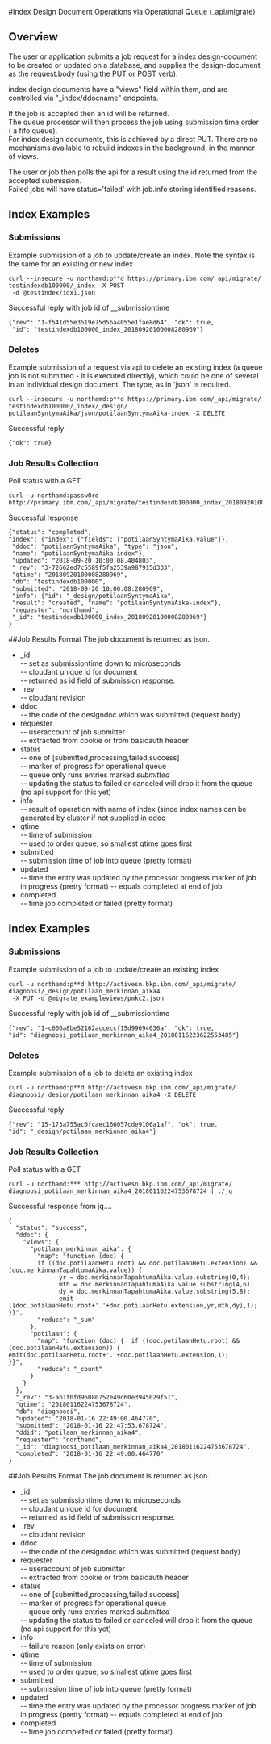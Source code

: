 #Index Design Document Operations via Operational Queue (_api/migrate)
##	Overview
The user or application submits a job request for a index design-document to be created or updated on a database, and supplies the design-document as the request.body (using the PUT or POST verb).  

index design documents have a "views" field within them, and are controlled via  "_index/ddocname" endpoints.  

If the job is accepted then an id will be returned.  
The queue processor will then process the job using submission time order ( a fifo queue).  
For index design documents, this is achieved by a direct PUT. There are no mechanisms available to rebuild indexes in the background, in the manner of views.

The user or job then polls the api for a result using the id returned from the accepted submission.  
Failed jobs will have status='failed' with job.info storing identified reasons.
##	Index Examples
###	Submissions
Example submission of a job to update/create an index. Note the syntax is the same for an existing or new index

```
curl --insecure -u northamd:p**d https://primary.ibm.com/_api/migrate/  
testindexdb100000/_index -X POST  
 -d @testindex/idx1.json  
```  
Successful reply with job id of <dbid>_<ddid>_submissiontime

```
{"rev": "1-f541d55e3519e75d56a4055e1fae8d64", "ok": true,  
 "id": "testindexdb100000_index_20180920100008280969"} 
``` 

###	Deletes
Example submission of a request via api to delete an existing index (a queue job is not submitted - it is executed directly), which could be one of several in an individual design document. The type, as in 'json' is required.

```
curl --insecure -u northamd:p**d https://primary.ibm.com/_api/migrate/  
testindexdb100000/_index/_design/  
potilaanSyntymaAika/json/potilaanSyntymaAika-index -X DELETE
```  
 
Successful reply   
  
```
{"ok": true}
```	

###	Job Results Collection
Poll status with a GET  
  
```
curl -u northamd:passw0rd http://primary.ibm.com/_api/migrate/testindexdb100000_index_20180920100008280969  
```


Successful response 

```
{"status": "completed",   
"index": {"index": {"fields": ["potilaanSyntymaAika.value"]},  
 "ddoc": "potilaanSyntymaAika", "type": "json",   
 "name": "potilaanSyntymaAika-index"},   
 "updated": "2018-09-20 10:00:08.404803",  
 "_rev": "3-72662ed7c5589f5fa2539a987915d333",  
 "qtime": "20180920100008280969",   
 "db": "testindexdb100000",   
 "submitted": "2018-09-20 10:00:08.280969",   
 "info": {"id": "_design/potilaanSyntymaAika",   
 "result": "created", "name": "potilaanSyntymaAika-index"},  
 "requester": "northamd",   
 "_id": "testindexdb100000_index_20180920100008280969"}
}

```  
##Job Results Format
The job document is returned as json. 

* _id	
-- set as submissiontime down to microseconds  
--	cloudant unique id for document  
-- returned as id field of submission response.
* _rev	
-- cloudant revision   	
*  ddoc  	
-- the code of the designdoc which was submitted (request body)
* requester  	
-- useraccount of job submitter  	
-- extracted from cookie or from basicauth header
* status  
-- one of [submitted,processing,failed,success]  
--	marker of progress for operational queue  
--	queue only runs entries marked _submitted_  
-- updating the status to failed or canceled will drop it from the queue (no api support for this yet)
* info	
-- result of operation with name of index (since index names can be generated by cluster if not supplied in ddoc
* qtime  	
-- time of submission	
-- used to order queue, so smallest qtime goes first
* submitted  
--	submission time of job into queue (pretty format)
* updated  
--	time the entry was updated by the processor	progress marker of job in progress (pretty format)
-- equals completed at end of job
* completed  
-- time job completed or failed (pretty format)	
##	Index Examples
###	Submissions
Example submission of a job to update/create an existing index

```
curl -u northamd:p**d http://activesn.bkp.ibm.com/_api/migrate/  
diagnoosi/_design/potilaan_merkinnan_aika4  
 -X PUT -d @migrate_exampleviews/pmkc2.json  
```  
Successful reply with job id of <dbid>_<ddid>_submissiontime

```
{"rev": "1-c606a8be52162acceccf15d99694636a", "ok": true,  
"id": "diagnoosi_potilaan_merkinnan_aika4_20180116223622553485"}  
``` 

###	Deletes
Example submission of a job to delete an existing index

```
curl -u northamd:p**d http://activesn.bkp.ibm.com/_api/migrate/  
diagnoosi/_design/potilaan_merkinnan_aika4 -X DELETE
```  
Successful reply   
  
```
{"rev": "15-173a755ac0fcaec166057cde9106a1af", "ok": true,  
"id": "_design/potilaan_merkinnan_aika4"}
```	

###	Job Results Collection
Poll status with a GET  
  
```
curl -u northamd:*** http://activesn.bkp.ibm.com/_api/migrate/  
diagnoosi_potilaan_merkinnan_aika4_20180116224753678724 | ./jq  
```


Successful response from jq....

```
{
  "status": "success",
  "ddoc": {
    "views": {
      "potilaan_merkinnan_aika": {
        "map": "function (doc) {   
        if ((doc.potilaanHetu.root) && doc.potilaanHetu.extension) && (doc.merkinnanTapahtumaAika.value)) {  
              yr = doc.merkinnanTapahtumaAika.value.substring(0,4);  
              mth = doc.merkinnanTapahtumaAika.value.substring(4,6);      
              dy = doc.merkinnanTapahtumaAika.value.substring(5,8);      
              emit ([doc.potilaanHetu.root+'.'+doc.potilaanHetu.extension,yr,mth,dy],1);  }}",
        "reduce": "_sum"
      },
      "potilaan": {
        "map": "function (doc) {  if ((doc.potilaanHetu.root) && (doc.potilaanHetu.extension)) {    emit(doc.potilaanHetu.root+'.'+doc.potilaanHetu.extension,1);      }}",
        "reduce": "_count"
      }
    }
  },
  "_rev": "3-ab1f0fd96080752e49d60e3945029f51",
  "qtime": "20180116224753678724",
  "db": "diagnoosi",
  "updated": "2018-01-16 22:49:00.464770",
  "submitted": "2018-01-16 22:47:53.678724",
  "ddid": "potilaan_merkinnan_aika4",
  "requester": "northamd",
  "_id": "diagnoosi_potilaan_merkinnan_aika4_20180116224753678724",
  "completed": "2018-01-16 22:49:00.464770"
}
``` 
 
##Job Results Format
The job document is returned as json. 

* _id	
-- set as submissiontime down to microseconds  
--	cloudant unique id for document  
-- returned as id field of submission response.
* _rev	
-- cloudant revision   	
*  ddoc  	
-- the code of the designdoc which was submitted (request body)
* requester  	
-- useraccount of job submitter  	
-- extracted from cookie or from basicauth header
* status  
-- one of [submitted,processing,failed,success]  
--	marker of progress for operational queue  
--	queue only runs entries marked _submitted_  
-- updating the status to failed or canceled will drop it from the queue (no api support for this yet)
* info	
-- failure reason	(only exists on error)
* qtime  	
-- time of submission	
-- used to order queue, so smallest qtime goes first
* submitted  
--	submission time of job into queue (pretty format)
* updated  
--	time the entry was updated by the processor	progress marker of job in progress (pretty format)
-- equals completed at end of job
* completed  
-- time job completed or failed (pretty format)	
